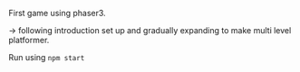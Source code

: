 First game using phaser3.

-> following introduction set up and gradually expanding to make multi level platformer.

Run using `npm start`
